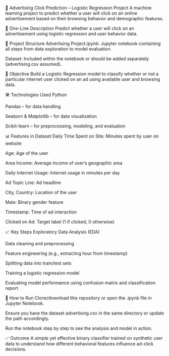 📢 Advertising Click Prediction – Logistic Regression Project
A machine learning project to predict whether a user will click on an online advertisement based on their browsing behavior and demographic features.

📄 One-Line Description
Predict whether a user will click on an advertisement using logistic regression and user behavior data.

📁 Project Structure
Advertising Project.ipynb: Jupyter notebook containing all steps from data exploration to model evaluation.

Dataset: Included within the notebook or should be added separately (advertising.csv assumed).

🧠 Objective
Build a Logistic Regression model to classify whether or not a particular internet user clicked on an ad using available user and browsing data.

🛠️ Technologies Used
Python

Pandas – for data handling

Seaborn & Matplotlib – for data visualization

Scikit-learn – for preprocessing, modeling, and evaluation

📊 Features in Dataset
Daily Time Spent on Site: Minutes spent by user on website

Age: Age of the user

Area Income: Average income of user’s geographic area

Daily Internet Usage: Internet usage in minutes per day

Ad Topic Line: Ad headline

City, Country: Location of the user

Male: Binary gender feature

Timestamp: Time of ad interaction

Clicked on Ad: Target label (1 if clicked, 0 otherwise)

📈 Key Steps
Exploratory Data Analysis (EDA)

Data cleaning and preprocessing

Feature engineering (e.g., extracting hour from timestamp)

Splitting data into train/test sets

Training a logistic regression model

Evaluating model performance using confusion matrix and classification report

📎 How to Run
Clone/download this repository or open the .ipynb file in Jupyter Notebook.

Ensure you have the dataset advertising.csv in the same directory or update the path accordingly.

Run the notebook step by step to see the analysis and model in action.

✅ Outcome
A simple yet effective binary classifier trained on synthetic user data to understand how different behavioral features influence ad-click decisions.
